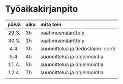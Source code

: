 # Työaikakirjanpito

| päivä | aika | mitä tein  |
| :----:|:-----| :-----|
| 29.3. |  3h  | vaatimusmäärittely |
| 30.3. |  1h  | vaatimusmäärittely |
| 4.4. |  3h  | suunnittelua ja tiedostojen luonti |
| 5.4. |  4h  | suunnittelua ja ohjelmointia |
| 11.4. |  5h  | suunnittelua ja ohjelmointia |
| 12.4. |  7h  | suunnittelua ja ohjelmointia |
|  |    |  |
